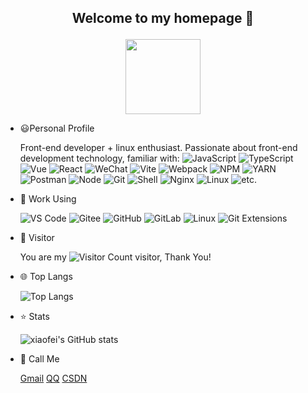 ## <p align="center">Welcome to my homepage 🤞</p>

<!-- logo -->
<p align="center">
<img align="center" src="https://www.lixiaofei.site/images/logo.png" width=120>
<p>

<!-- 个人简介 -->

- 😃Personal Profile

  Front-end developer + linux enthusiast. Passionate about front-end development technology, familiar with:
  ![JavaScript](https://img.shields.io/badge/JavaScript-666?logo=JavaScript&logoColor=FFCA28)
  ![TypeScript](https://img.shields.io/badge/TypeScript-666?logo=TypeScript&logoColor=3178c6)
  ![Vue](https://img.shields.io/badge/Vue.js-35495E?logo=vue.js&logoColor=4FC08D)
  ![React](https://img.shields.io/badge/React-20232A?logo=react&logoColor=4FC08D)
  ![WeChat](https://img.shields.io/badge/WeChat-weapp-e6e6e6?logo=WeChat&logoColor=1aad19)
  ![Vite](https://img.shields.io/badge/vite-e6e6e6?logo=vite&logoColor=646cff)
  ![Webpack](https://img.shields.io/badge/-webpack-2B3A42?logo=webpack&logoColor=75AFCC)
  ![NPM](https://img.shields.io/badge/-NPM-2875E3?logo=npm&logoColor=029137)
  ![YARN](https://img.shields.io/badge/-YARN-666?logo=yarn&logoColor=117cad)
  ![Postman](https://img.shields.io/badge/-Postman-7A1FA2?logo=postman&logoColor=FC8019)
  ![Node](https://img.shields.io/badge/-Node.js-3e863d?logo=nodejs&logoColor=3e863d)
  ![Git](https://img.shields.io/badge/-Git-333?logo=git&logoColor=FF7043)
  ![Shell](https://img.shields.io/badge/-Shell-4EC422?logo=Shell&logoColor=FF7043)
  ![Nginx](https://img.shields.io/badge/-Nginx-35495E?logo=nginx&logoColor=029137)
  ![Linux](https://img.shields.io/badge/-Linux-e6e6e6?logo=linux&logoColor=ff0000)
  ![etc.](https://img.shields.io/badge/-etc.-000?logo=etc.&logoColor=fff)

 <!-- 工作用的啥 -->

- 🚀 Work Using

  ![VS Code](https://img.shields.io/badge/-VS%20Code-007ACC?style=plastic&logo=visual-studio-code)
  ![Gitee](https://img.shields.io/badge/-Gitee-A80025?logo=gitee&logoColor=F16061)
  ![GitHub](https://img.shields.io/badge/-GitHub-181717?style=plastic&logo=github)
  ![GitLab](https://img.shields.io/badge/-GitLab-FCA121?style=plastic&logo=gitlab)
  ![Linux](https://img.shields.io/badge/-Linux-F16061?logo=linux&logoColor=000)
  ![Git Extensions](https://img.shields.io/badge/-Git%20Extensions-green?logo=git%20extensions&logoColor=DE3929)

<!-- 访问者 -->

- 🎉 Visitor

  You are my ![Visitor Count](https://profile-counter.glitch.me/l-x-f/count.svg) visitor, Thank You!

<!-- 仓库用的最多的语言 -->

- 🌐 Top Langs

  ![Top Langs](https://github-readme-stats.vercel.app/api/top-langs/?username=l-x-f&layout=compact)

<!-- 仓库stat 数 -->

- ⭐ Stats

  ![xiaofei's GitHub stats](https://github-readme-stats.vercel.app/api?username=l-x-f&show_icons=true)

- 📧 Call Me

  [Gmail](mailto:lixiaofei0627@gmail.com) [QQ](mailto:1446628111@qq.com) [CSDN](https://blog.csdn.net/qq_39953537)
